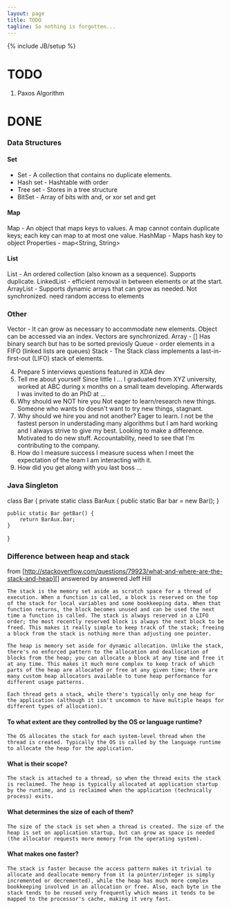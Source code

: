 ```yaml
---
layout: page
title: TODO
tagline: So nothing is forgotten...
---
```


{% include JB/setup %}

# TODO 

1. Paxos Algorithm

# DONE 


### Data Structures

#### Set
* Set - A collection that contains no duplicate elements.
* Hash set - Hashtable with order
* Tree set - Stores in a tree structure
* BitSet - Array of bits with and, or xor set and get

#### Map
Map - An object that maps keys to values. A map cannot contain duplicate keys; each key can map to at most one value.
HashMap - Maps hash key to object
Properties - map<String, String>

#### List
List - An ordered collection (also known as a sequence). Supports duplicate. 
LinkedList - efficient removal in between elements or at the start.
ArrayList - Supports dynamic arrays that can grow as needed. Not synchronized. need random access to elements

### Other
Vector - It can grow as necessary to accommodate new elements. Object can be accessed via an index. Vectors are synchronized.
Array - [] Has binary search but has to be sorted previosly
Queue - order elements in a FIFO (linked lists are queues)
Stack - The Stack class implements a last-in-first-out (LIFO) stack of elements.


4. Prepare 5 interviews questions featured in XDA dev
  1. Tell me about yourself
        Since little I ... I graduated from XYZ university, worked at ABC during x months on a small team developing. Afterwards I was invited to do an PhD at ...
  2. Why should we NOT hire you
        Not eager to learn/research new things. Someone who wants to doesn't want to try new things, stagnant.
  3. Why should we hire you and not another?
       Eager to learn. I not be the fastest person in understading many algorithms but I am hard working and I always strive to give my best.
       Looking to make a difference. Motivated to do new stuff. Accountability, need to see that I'm contributing to the company.
  4. How do I measure success
        I measure sucess when I meet the expectation of the team I am interacting with it.
  5. How did you get along with you last boss
        ...


### Java Singleton
class Bar {
    private static class BarAux {
        public static Bar bar = new Bar();
    }

    public static Bar getBar() {
        return BarAux.bar;
    }
}

### Difference between heap and stack

from [http://stackoverflow.com/questions/79923/what-and-where-are-the-stack-and-heap][] answered by answered Jeff Hill

    The stack is the memory set aside as scratch space for a thread of execution. When a function is called, a block is reserved on the top of the stack for local variables and some bookkeeping data. When that function returns, the block becomes unused and can be used the next time a function is called. The stack is always reserved in a LIFO order; the most recently reserved block is always the next block to be freed. This makes it really simple to keep track of the stack; freeing a block from the stack is nothing more than adjusting one pointer.

    The heap is memory set aside for dynamic allocation. Unlike the stack, there's no enforced pattern to the allocation and deallocation of blocks from the heap; you can allocate a block at any time and free it at any time. This makes it much more complex to keep track of which parts of the heap are allocated or free at any given time; there are many custom heap allocators available to tune heap performance for different usage patterns.

    Each thread gets a stack, while there's typically only one heap for the application (although it isn't uncommon to have multiple heaps for different types of allocation).

#### To what extent are they controlled by the OS or language runtime?

    The OS allocates the stack for each system-level thread when the thread is created. Typically the OS is called by the language runtime to allocate the heap for the application.

#### What is their scope?

    The stack is attached to a thread, so when the thread exits the stack is reclaimed. The heap is typically allocated at application startup by the runtime, and is reclaimed when the application (technically process) exits.

#### What determines the size of each of them?

    The size of the stack is set when a thread is created. The size of the heap is set on application startup, but can grow as space is needed (the allocator requests more memory from the operating system).

#### What makes one faster?

    The stack is faster because the access pattern makes it trivial to allocate and deallocate memory from it (a pointer/integer is simply incremented or decremented), while the heap has much more complex bookkeeping involved in an allocation or free. Also, each byte in the stack tends to be reused very frequently which means it tends to be mapped to the processor's cache, making it very fast.
